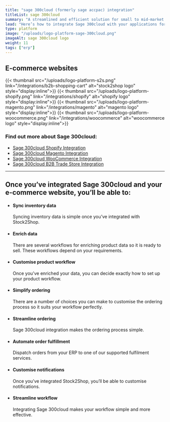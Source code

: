 ```yaml
---
title: "sage 300cloud (formerly sage accpac) integration"
titleList: sage 300cloud
summary: "A streamlined and efficient solution for small to mid-market companies with up to several hundred users."
lead: "Here’s how to integrate Sage 300cloud with your applications for a streamlined workflow."
type: platform
image: "/uploads/logo-platform-sage-300cloud.png"
imageAlt: sage 300cloud logo
weight: 11
tags: ["erp"]
---
```


## E-commerce websites

{{< thumbnail src="/uploads/logo-platform-s2s.png" link="/integrations/b2b-shopping-cart" alt="stock2shop logo" style="display:inline">}}
{{< thumbnail src="/uploads/logo-platform-shopify.png" link="/integrations/shopify" alt="shopify logo" style="display:inline">}}
{{< thumbnail src="/uploads/logo-platform-magento.png" link="/integrations/magento" alt="magento logo" style="display:inline">}}
{{< thumbnail src="/uploads/logo-platform-woocommerce.png" link="/integrations/woocommerce" alt="woocommerce logo" style="display:inline">}}

### Find out more about Sage 300cloud:

- [Sage 300cloud Shopify Integration](/integrations/Sage-300cloud-shopify/ "Sage 300cloud Shopify Integration")
- [Sage 300cloud Magento Integration](/integrations/Sage-300cloud-magento/ "Sage 300cloud Magento Integration")
- [Sage 300cloud WooCommerce Integration](/integrations/Sage-300cloud-woocommerce/ "Sage 300cloud WooCommerce Integration")
- [Sage 300cloud B2B Trade Store Integration](/integrations/Sage-300cloud-b2b-trade-store/ "Sage 300cloud B2B Trade Store Integration")

---

## Once you’ve integrated Sage 300cloud and your e-commerce website, you’ll be able to:

*   #### Sync inventory data
    
    Syncing inventory data is simple once you’ve integrated with Stock2Shop.
*   #### Enrich data
    
    There are several workflows for enriching product data so it is ready to sell. These workflows depend on your requirements.
*   #### Customise product workflow
    
    Once you’ve enriched your data, you can decide exactly how to set up your product workflow.
*   #### Simplify ordering
    
    There are a number of choices you can make to customise the ordering process so it suits your workflow perfectly.
*   #### Streamline ordering
    
    Sage 300cloud integration makes the ordering process simple.
*   #### Automate order fulfillment
    
    Dispatch orders from your ERP to one of our supported fulfilment services.
*   #### Customise notifications
    
    Once you’ve integrated Stock2Shop, you’ll be able to customise notifications.
*   #### Streamline workflow
    
    Integrating Sage 300cloud makes your workflow simple and more effective.